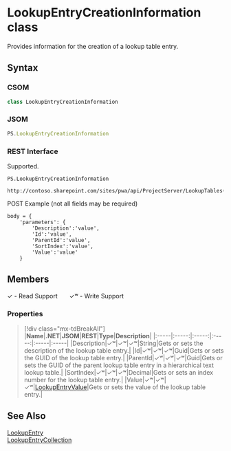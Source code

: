 [comment]: # (Name:LookupEntryCreationInformation)
[comment]: # (Name:Microsoft.ProjectServer.LookupEntryCreationInformation)
[comment]: # (Type:class)
[comment]: # (Status:Verified)

# <a name="name"></a>LookupEntryCreationInformation class

<a name="description"></a>Provides information for the creation of a lookup table entry.

## <a name="syntax"></a>Syntax

### CSOM

```cs
class LookupEntryCreationInformation 
```
### JSOM

```javascript
PS.LookupEntryCreationInformation
```
### REST Interface

Supported.

```
PS.LookupEntryCreationInformation

http://contoso.sharepoint.com/sites/pwa/api/ProjectServer/LookupTables('{tableid}')/Entries/Add
```
POST Example (not all fields may be required)
```
body = {
	'parameters': {
		'Description':'value', 
		'Id':'value', 
		'ParentId':'value', 
		'SortIndex':'value', 
		'Value':'value'		
	}
```

## <a name="members"></a>Members


&#x2713; - Read Support &nbsp;&nbsp;&nbsp;&nbsp;&nbsp;&nbsp;&#x2713;&#x02B7; - Write Support

### <a name="properties"></a>Properties
> [!div class="mx-tdBreakAll"]
|**Name**|**.NET**|**JSOM**|**REST**|**Type**|**Description**|
|:-----|:-----:|:-----:|:-----:|:-----|:-----|
|<a name="Description"></a>Description|&#x2713;&#x02B7;|&#x2713;&#x02B7;|&#x2713;&#x02B7;|String|Gets or sets the description of the lookup table entry.|
|<a name="Id"></a>Id|&#x2713;&#x02B7;|&#x2713;&#x02B7;|&#x2713;&#x02B7;|Guid|Gets or sets the GUID of the lookup table entry.|
|<a name="ParentId"></a>ParentId|&#x2713;&#x02B7;|&#x2713;&#x02B7;|&#x2713;&#x02B7;|Guid|Gets or sets the GUID of the parent lookup table entry in a hierarchical text lookup table.|
|<a name="SortIndex"></a>SortIndex|&#x2713;&#x02B7;|&#x2713;&#x02B7;|&#x2713;&#x02B7;|Decimal|Gets or sets an index number for the lookup table entry.|
|<a name="Value"></a>Value|&#x2713;&#x02B7;|&#x2713;&#x02B7;|&#x2713;&#x02B7;|[LookupEntryValue](LookupEntryValue.md)|Gets or sets the value of the lookup table entry.|

## <a name="seeAlso"></a>See Also

[LookupEntry](LookupEntry.md)<br/>
[LookupEntryCollection](LookupEntryCollection.md)<br/>
